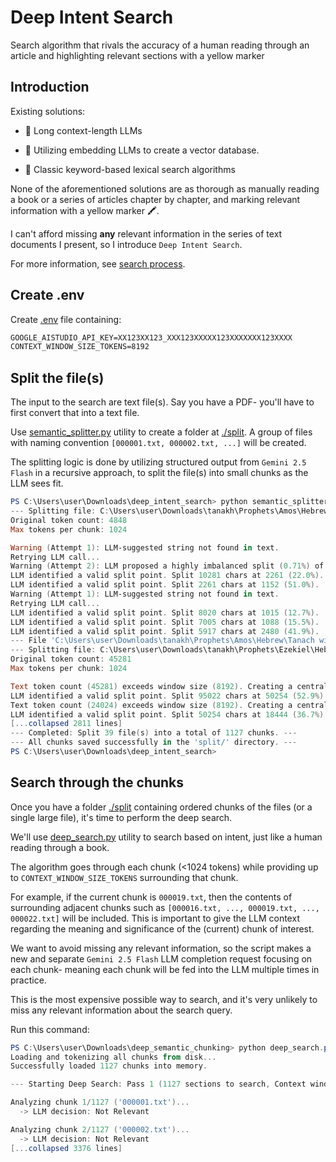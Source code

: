 # Deep Intent Search
Search algorithm that rivals the accuracy of a human reading through an article and highlighting relevant sections with a yellow marker

## Introduction

Existing solutions:

- 📏 Long context-length LLMs

- 🌲 Utilizing embedding LLMs to create a vector database.

- 🔢 Classic keyword-based lexical search algorithms

None of the aforementioned solutions are as thorough as manually reading a book or a series of articles chapter by chapter, and marking relevant information with a yellow marker 🖍️.

I can't afford missing **any** relevant information in the series of text documents I present, so I introduce `Deep Intent Search`.

For more information, see [search process](#search-through-the-chunks).

## Create .env

Create [.env](./.env) file containing:

```md
GOOGLE_AISTUDIO_API_KEY=XX123XX123_XXX123XXXXX123XXXXXXX123XXXX
CONTEXT_WINDOW_SIZE_TOKENS=8192
```

## Split the file(s)

The input to the search are text file(s). Say you have a PDF- you'll have to first convert that into a text file.

Use [semantic_splitter.py](./semantic_splitter.py) utility to create a folder at [./split](./split/).
A group of files with naming convention `[000001.txt, 000002.txt, ...]` will be created.

The splitting logic is done by utilizing structured output from `Gemini 2.5 Flash` in a recursive approach, to split the file(s) into small chunks as the LLM sees fit.

```powershell
PS C:\Users\user\Downloads\deep_intent_search> python semantic_splitter.py --file "C:\Users\user\Downloads\tanakh\Prophets\Amos\Hebrew\Tanach with Text Only.txt" "C:\Users\user\Downloads\tanakh\Prophets\Ezekiel\Hebrew\Tanach with Text Only.txt" [...total 39 files]
--- Splitting file: C:\Users\user\Downloads\tanakh\Prophets\Amos\Hebrew\Tanach with Text Only.txt ---
Original token count: 4848
Max tokens per chunk: 1024

Warning (Attempt 1): LLM-suggested string not found in text.
Retrying LLM call...
Warning (Attempt 2): LLM proposed a highly imbalanced split (0.71%) of 10281 chars. Discarding.
LLM identified a valid split point. Split 10281 chars at 2261 (22.0%).
LLM identified a valid split point. Split 2261 chars at 1152 (51.0%).
Warning (Attempt 1): LLM-suggested string not found in text.
Retrying LLM call...
LLM identified a valid split point. Split 8020 chars at 1015 (12.7%).
LLM identified a valid split point. Split 7005 chars at 1088 (15.5%).
LLM identified a valid split point. Split 5917 chars at 2480 (41.9%).
--- File 'C:\Users\user\Downloads\tanakh\Prophets\Amos\Hebrew\Tanach with Text Only.txt' split into 9 chunks. Saving... ---
--- Splitting file: C:\Users\user\Downloads\tanakh\Prophets\Ezekiel\Hebrew\Tanach with Text Only.txt ---
Original token count: 45281
Max tokens per chunk: 1024

Text token count (45281) exceeds window size (8192). Creating a central window for the LLM.
LLM identified a valid split point. Split 95022 chars at 50254 (52.9%).
Text token count (24024) exceeds window size (8192). Creating a central window for the LLM.
LLM identified a valid split point. Split 50254 chars at 18444 (36.7%).
[...collapsed 2811 lines]
--- Completed: Split 39 file(s) into a total of 1127 chunks. ---
--- All chunks saved successfully in the 'split/' directory. ---
PS C:\Users\user\Downloads\deep_intent_search>
```

## Search through the chunks
Once you have a folder [./split](./split/) containing ordered chunks of the files (or a single large file), it's time to perform the deep search.

We'll use [deep_search.py](./deep_search.py) utility to search based on intent, just like a human reading through a book.

The algorithm goes through each chunk (<1024 tokens) while providing up to `CONTEXT_WINDOW_SIZE_TOKENS` surrounding that chunk.

For example, if the current chunk is `000019.txt`, then the contents of surrounding adjacent chunks such as `[000016.txt, ..., 000019.txt, ..., 000022.txt]` will be included. This is important to give the LLM context regarding the meaning and significance of the (current) chunk of interest.

We want to avoid missing any relevant information, so the script makes a new and separate `Gemini 2.5 Flash` LLM completion request focusing on each chunk- meaning each chunk will be fed into the LLM multiple times in practice.

This is the most expensive possible way to search, and it's very unlikely to miss any relevant information about the search query.

Run this command:
```powershell
PS C:\Users\user\Downloads\deep_semantic_chunking> python deep_search.py --query "Interested finding a fully-spelled-out direct explanation of why we should believe in god. I want to find an explicitly stated logical argument- and crucially I'm exclusively interested in an argument that directly addresses the concern of no proof being available for his existence"
Loading and tokenizing all chunks from disk...
Successfully loaded 1127 chunks into memory.

--- Starting Deep Search: Pass 1 (1127 sections to search, Context window: 8192 tokens) ---

Analyzing chunk 1/1127 ('000001.txt')...
  -> LLM decision: Not Relevant

Analyzing chunk 2/1127 ('000002.txt')...
  -> LLM decision: Not Relevant
[...collapsed 3376 lines]
```

